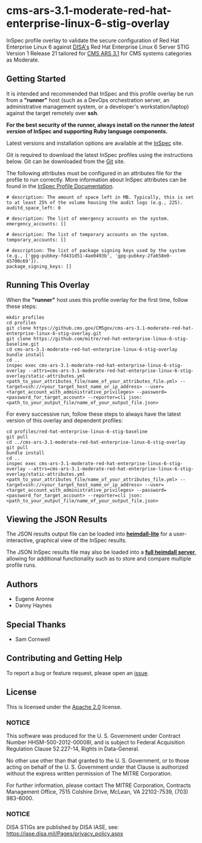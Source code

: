 # cms-ars-3.1-moderate-red-hat-enterprise-linux-6-stig-overlay
InSpec profile overlay to validate the secure configuration of Red Hat Enterprise Linux 6 against [DISA's](https://iase.disa.mil/stigs/Pages/index.aspx) Red Hat Enterprise Linux 6 Server STIG Version 1 Release 21 tailored for [CMS ARS 3.1](https://www.cms.gov/Research-Statistics-Data-and-Systems/CMS-Information-Technology/InformationSecurity/Info-Security-Library-Items/ARS-31-Publication.html) for CMS systems categories as Moderate.

## Getting Started  
It is intended and recommended that InSpec and this profile overlay be run from a __"runner"__ host (such as a DevOps orchestration server, an administrative management system, or a developer's workstation/laptop) against the target remotely over __ssh__.

__For the best security of the runner, always install on the runner the _latest version_ of InSpec and supporting Ruby language components.__ 

Latest versions and installation options are available at the [InSpec](http://inspec.io/) site.

Git is required to download the latest InSpec profiles using the instructions below. Git can be downloaded from the [Git](https://git-scm.com/book/en/v2/Getting-Started-Installing-Git) site. 

The following attributes must be configured in an attributes file for the profile to run correctly. More information about InSpec attributes can be found in the [InSpec Profile Documentation](https://www.inspec.io/docs/reference/profiles/).

```
# description: The amount of space left in MB. Typically, this is set to at least 25% of the volume housing the audit logs (e.g., 225).
auditd_space_left: 0

# description: The list of emergency accounts on the system.
emergency_accounts: []

# description: The list of temporary accounts on the system.
temporary_accounts: []

# description: The list of package signing keys used by the system (e.g., ['gpg-pubkey-fd431d51-4ae0493b', 'gpg-pubkey-2fa658e0-45700c69']).
package_signing_keys: []

```

## Running This Overlay
When the __"runner"__ host uses this profile overlay for the first time, follow these steps: 

```
mkdir profiles
cd profiles
git clone https://github.cms.gov/CMSgov/cms-ars-3.1-moderate-red-hat-enterprise-linux-6-stig-overlay.git
git clone https://github.com/mitre/red-hat-enterprise-linux-6-stig-baseline.git
cd cms-ars-3.1-moderate-red-hat-enterprise-linux-6-stig-overlay
bundle install
cd ..
inspec exec cms-ars-3.1-moderate-red-hat-enterprise-linux-6-stig-overlay --attrs=cms-ars-3.1-moderate-red-hat-enterprise-linux-6-stig-overlay/static-attributes.yml <path_to_your_attributes_file/name_of_your_attributes_file.yml> --target=ssh://<your_target_host_name_or_ip_address> --user=<target_account_with_administrative_privileges> --password=<password_for_target_account> --reporter=cli json:<path_to_your_output_file/name_of_your_output_file.json> 
```

For every successive run, follow these steps to always have the latest version of this overlay and dependent profiles:

```
cd profiles/red-hat-enterprise-linux-6-stig-baseline
git pull
cd ../cms-ars-3.1-moderate-red-hat-enterprise-linux-6-stig-overlay
git pull
bundle install
cd ..
inspec exec cms-ars-3.1-moderate-red-hat-enterprise-linux-6-stig-overlay --attrs=cms-ars-3.1-moderate-red-hat-enterprise-linux-6-stig-overlay/static-attributes.yml <path_to_your_attributes_file/name_of_your_attributes_file.yml> --target=ssh://<your_target_host_name_or_ip_address> --user=<target_account_with_administrative_privileges> --password=<password_for_target_account> --reporter=cli json:<path_to_your_output_file/name_of_your_output_file.json> 
```

## Viewing the JSON Results

The JSON results output file can be loaded into __[heimdall-lite](https://mitre.github.io/heimdall-lite/)__ for a user-interactive, graphical view of the InSpec results. 

The JSON InSpec results file may also be loaded into a __[full heimdall server](https://github.com/mitre/heimdall)__, allowing for additional functionality such as to store and compare multiple profile runs.

## Authors
* Eugene Aronne
* Danny Haynes

## Special Thanks
* Sam Cornwell

## Contributing and Getting Help
To report a bug or feature request, please open an [issue](https://github.cms.gov/CMSgov/cms-ars-3.1-moderate-red-hat-enterprise-linux-6-stig-overlay/issues/new).

## License
This is licensed under the [Apache 2.0](https://www.apache.org/licenses/LICENSE-2.0) license. 

### NOTICE  

This software was produced for the U. S. Government under Contract Number HHSM-500-2012-00008I, and is subject to Federal Acquisition Regulation Clause 52.227-14, Rights in Data-General.  

No other use other than that granted to the U. S. Government, or to those acting on behalf of the U. S. Government under that Clause is authorized without the express written permission of The MITRE Corporation.

For further information, please contact The MITRE Corporation, Contracts Management Office, 7515 Colshire Drive, McLean, VA  22102-7539, (703) 983-6000.

### NOTICE
DISA STIGs are published by DISA IASE, see: https://iase.disa.mil/Pages/privacy_policy.aspx
